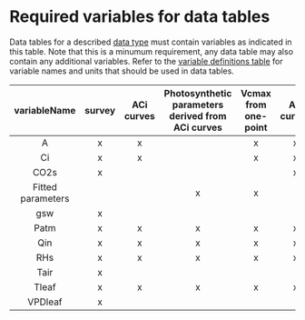 # Required variables for data tables
Data tables for a described [data type](../dataTypesProtocols.md) must contain variables as indicated in this table. Note that this is a minumum requirement, any data table may also contain any additional variables. Refer to the [variable definitions table](./definedVariables.md) for variable names and units that should be used in data tables. 

**variableName**|**survey**|**ACi curves**|**Photosynthetic parameters derived from ACi curves**|**Vcmax from one-point**|**AQ curves**|**Photosynthetic parameters derived from AQ curves**|**Dark adapted respiration**
:-----:|:-----:|:-----:|:-----:|:-----:|:-----:|:-----:|:-----:
A|x|x| |x|x| |x
Ci|x|x| |x|x|x| 
CO2s|x| | | |x|x|
Fitted parameters| | |x|x| |x|
gsw|x| | | | | | 
Patm|x|x|x|x|x|x|x
Qin|x|x|x|x|x| |x
RHs|x|x|x|x|x|x|x
Tair|x| | | | | |
Tleaf |x|x|x|x|x|x|x
VPDleaf|x| | | | | |
